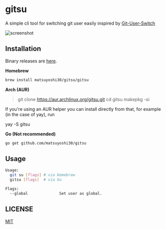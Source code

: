 # gitsu

A simple cli tool for switching git user easily inspired by [Git-User-Switch](https://github.com/geongeorge/Git-User-Switch)

![screenshot](images/demo.gif)

## Installation

Binary releases are [here](https://github.com/matsuyoshi30/gitsu/releases).

**Homebrew**

```bash
brew install matsuyoshi30/gitsu/gitsu
```

**Arch (AUR)**

> git clone https://aur.archlinux.org/gitsu.git
> cd gitsu
> makepkg -si

If you're using an AUR helper you can install directly from that, for example (in the case of yay), run

yay -S gitsu

**Go (Not recommended)**

```bash
go get github.com/matsuyoshi30/gitsu
```

## Usage

```bash
Usage: 
  git su [flags] # via Homebrew 
  gitsu [flags]  # via Go

Flags:
  --global              Set user as global.
```

## LICENSE

[MIT](LICENSE)
